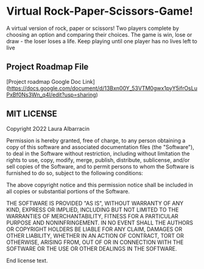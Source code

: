 # Virtual Rock-Paper-Scissors-Game!

A virtual version of rock, paper or scissors!
Two players complete by choosing an option and comparing their choices. The game is win, lose or draw - the loser loses a life.
Keep playing until one player has no lives left to live
 
## Project Roadmap File
[Project roadmap Google Doc Link] (https://docs.google.com/document/d/13Bxn00Y_53VTM0gwx1pyY5ifrOsLuPxBf0Ns3Wn_q4I/edit?usp=sharing)

## MIT LICENSE
Copyright 2O22 Laura Albarracin

Permission is hereby granted, free of charge, to any person obtaining a copy of this software and associated documentation files (the "Software"), to deal in the Software without restriction, including without limitation the rights to use, copy, modify, merge, publish, distribute, sublicense, and/or sell copies of the Software, and to permit persons to whom the Software is furnished to do so, subject to the following conditions:

The above copyright notice and this permission notice shall be included in all copies or substantial portions of the Software.

THE SOFTWARE IS PROVIDED "AS IS", WITHOUT WARRANTY OF ANY KIND, EXPRESS OR IMPLIED, INCLUDING BUT NOT LIMITED TO THE WARRANTIES OF MERCHANTABILITY, FITNESS FOR A PARTICULAR PURPOSE AND NONINFRINGEMENT. IN NO EVENT SHALL THE AUTHORS OR COPYRIGHT HOLDERS BE LIABLE FOR ANY CLAIM, DAMAGES OR OTHER LIABILITY, WHETHER IN AN ACTION OF CONTRACT, TORT OR OTHERWISE, ARISING FROM, OUT OF OR IN CONNECTION WITH THE SOFTWARE OR THE USE OR OTHER DEALINGS IN THE SOFTWARE.

End license text.